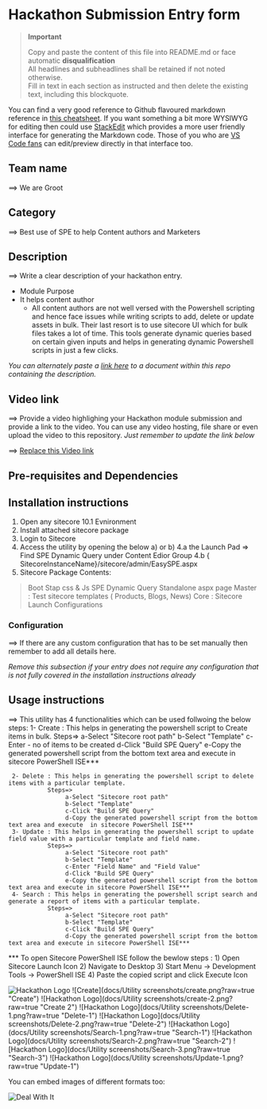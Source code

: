 # Hackathon Submission Entry form

> __Important__  
> 
> Copy and paste the content of this file into README.md or face automatic __disqualification__  
> All headlines and subheadlines shall be retained if not noted otherwise.  
> Fill in text in each section as instructed and then delete the existing text, including this blockquote.

You can find a very good reference to Github flavoured markdown reference in [this cheatsheet](https://github.com/adam-p/markdown-here/wiki/Markdown-Cheatsheet). If you want something a bit more WYSIWYG for editing then could use [StackEdit](https://stackedit.io/app) which provides a more user friendly interface for generating the Markdown code. Those of you who are [VS Code fans](https://code.visualstudio.com/docs/languages/markdown#_markdown-preview) can edit/preview directly in that interface too.

## Team name
⟹ We are Groot

## Category
⟹ Best use of SPE to help Content authors and Marketers

## Description
⟹ Write a clear description of your hackathon entry.  

  - Module Purpose
  - It helps content author
    - All content authors are not well versed with the Powershell scripting and hence face issues while writing scripts
      to add, delete or update assets in bulk. Their last resort is to use sitecore UI which for bulk files takes a lot of time.
      This tools generate dynamic queries based on certain given inputs and helps in generating dynamic Powershell scripts in 
      just a few clicks.

_You can alternately paste a [link here](#docs) to a document within this repo containing the description._

## Video link
⟹ Provide a video highlighing your Hackathon module submission and provide a link to the video. You can use any video hosting, file share or even upload the video to this repository. _Just remember to update the link below_

⟹ [Replace this Video link](#video-link)



## Pre-requisites and Dependencies

## Installation instructions

1. Open any sitecore 10.1 Evnironment
2. Install attached sitecore package
3. Login to Sitecore
4. Access the utility by opening the below a) or b)
4.a the Launch Pad => Find SPE Dynamic Query under Content Edior Group
4.b {​​​​SitecoreInstanceName}​​​​/sitecore/admin/EasySPE.aspx
5. Sitecore Package Contents:
> Boot Stap css & Js
> SPE Dynamic Query Standalone aspx page
> Master : Test sitecore templates ( Products, Blogs, News)
> Core : Sitecore Launch Configurations

### Configuration
⟹ If there are any custom configuration that has to be set manually then remember to add all details here.

_Remove this subsection if your entry does not require any configuration that is not fully covered in the installation instructions already_

## Usage instructions
⟹ This utility has 4 functionalities which can be used follwoing the below steps:
     1- Create : This helps in generating the powershell script to Create items in bulk.
               Steps=>
                    a-Select "Sitecore root path"
                    b-Select "Template"
                    c-Enter - no of items to be created
                    d-Click "Build SPE Query"
                    e-Copy the generated powershell script from the bottom text area and execute in sitecore PowerShell ISE*** 

     2- Delete : This helps in generating the powershell script to delete items with a particular template.
               Steps=>
                    a-Select "Sitecore root path"
                    b-Select "Template"
                    c-Click "Build SPE Query"
                    d-Copy the generated powershell script from the bottom text area and execute  in sitecore PowerShell ISE***
     3- Update : This helps in generating the powershell script to update field value with a particular template and field name.
               Steps=>
                    a-Select "Sitecore root path"
                    b-Select "Template"
                    c-Enter "Field Name" and "Field Value"
                    d-Click "Build SPE Query"
                    e-Copy the generated powershell script from the bottom text area and execute in sitecore PowerShell ISE*** 
     4- Search : This helps in generating the powershell script search and generate a report of items with a particular template.
               Steps=>
                    a-Select "Sitecore root path"
                    b-Select "Template"
                    c-Click "Build SPE Query"
                    d-Copy the generated powershell script from the bottom text area and execute in sitecore PowerShell ISE***    

*** To open Sitecore PowerShell ISE follow the bewlow steps :
                        1) Open Sitecore Launch Icon
                        2) Navigate to Desktop
                        3) Start Menu -> Development Tools -> PowerShell ISE
                        4) Paste the copied script and click Execute Icon

![Hackathon Logo](docs/images/hackathon.png?raw=true "Hackathon Logo")
![Create](docs/Utility screenshots/create.png?raw=true "Create")
![Hackathon Logo](docs/Utility screenshots/create-2.png?raw=true "Create 2")
![Hackathon Logo](docs/Utility screenshots/Delete-1.png?raw=true "Delete-1")
![Hackathon Logo](docs/Utility screenshots/Delete-2.png?raw=true "Delete-2")
![Hackathon Logo](docs/Utility screenshots/Search-1.png?raw=true "Search-1")
![Hackathon Logo](docs/Utility screenshots/Search-2.png?raw=true "Search-2")
![Hackathon Logo](docs/Utility screenshots/Search-3.png?raw=true "Search-3")
![Hackathon Logo](docs/Utility screenshots/Update-1.png?raw=true "Update-1")

You can embed images of different formats too:

![Deal With It](docs/images/deal-with-it.gif?raw=true "Deal With It")


